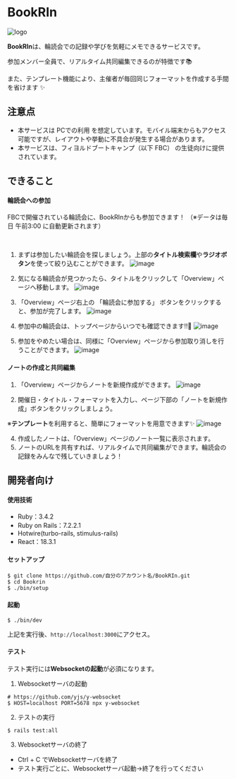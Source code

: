 # BookRIn
![logo](https://github.com/user-attachments/assets/24a78858-78a4-4349-84d8-41b32e312847)

**BookRIn**は、輪読会での記録や学びを気軽にメモできるサービスです。

参加メンバー全員で、リアルタイム共同編集できるのが特徴です📚

また、テンプレート機能により、主催者が毎回同じフォーマットを作成する手間を省けます ✨

## 注意点
- 本サービスは PCでの利用 を想定しています。モバイル端末からもアクセス可能ですが、レイアウトや挙動に不具合が発生する場合があります。
- 本サービスは、フィヨルドブートキャンプ（以下 FBC） の生徒向けに提供されています。

## できること

#### 輪読会への参加
FBCで開催されている輪読会に、BookRInからも参加できます！
（※データは毎日 午前3:00 に自動更新されます）

<br>

1. まずは参加したい輪読会を探しましょう。上部の**タイトル検索欄**や**ラジオボタン**を使って絞り込むことができます。
![image](https://github.com/user-attachments/assets/fa6aac0b-8114-4d2f-8f7b-5148396123a3)

2. 気になる輪読会が見つかったら、タイトルをクリックして「Overview」ページへ移動します。
![image](https://github.com/user-attachments/assets/1d2d807a-41bc-4b44-9076-3e610aa76b76)

3. 「Overview」ページ右上の 「輪読会に参加する」 ボタンをクリックすると、参加が完了します。
![image](https://github.com/user-attachments/assets/a1ec1044-b165-4564-8879-2c7f82a6a602)

4. 参加中の輪読会は、トップページからいつでも確認できます!!👀
![image](https://github.com/user-attachments/assets/4ba9c9bc-cef9-4c7a-ac78-cb7113a9d07f)

5. 参加をやめたい場合は、同様に「Overview」ページから参加取り消しを行うことができます。
![image](https://github.com/user-attachments/assets/61141e5a-cf60-4a30-af5e-9e8ef966fa44)

#### ノートの作成と共同編集
1. 「Overview」ページからノートを新規作成ができます。
![image](https://github.com/user-attachments/assets/deca7d91-6e7f-4a05-9510-8700e9fdc56d)

2. 開催日・タイトル・フォーマットを入力し、ページ下部の「ノートを新規作成」ボタンをクリックしましょう。
 
※**テンプレート**を利用すると、簡単にフォーマットを用意できます✨
![image](https://github.com/user-attachments/assets/e77be869-9126-43c4-aa5b-304c566829f6)

4. 作成したノートは、「Overview」ページのノート一覧に表示されます。
5. ノートのURLを共有すれば、リアルタイムで共同編集ができます。輪読会の記録をみんなで残していきましょう！

## 開発者向け

#### 使用技術
- Ruby：3.4.2
- Ruby on Rails：7.2.2.1
- Hotwire(turbo-rails, stimulus-rails)
- React：18.3.1

#### セットアップ
```
$ git clone https://github.com/自分のアカウント名/BookRIn.git
$ cd Bookrin
$ ./bin/setup
```

#### 起動
```
$ ./bin/dev
```

上記を実行後、`http://localhost:3000`にアクセス。

#### テスト
テスト実行には**Websocketの起動**が必須になります。
1. Websocketサーバの起動
```
# https://github.com/yjs/y-websocket
$ HOST=localhost PORT=5678 npx y-websocket
```

2. テストの実行
```
$ rails test:all
```

3. Websocketサーバの終了
- Ctrl + C でWebsocketサーバを終了
- テスト実行ごとに、Websocketサーバ起動→終了を行ってください
